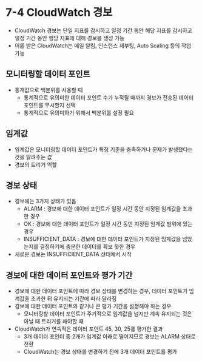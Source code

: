 # 7-4 CloudWatch 경보

- CloudWatch  경보는 단일 지표를 감시하고 일정 기간 동안 해당 지표를 감시하고 일정 기간 동안 행당 지표에 대해 경보를 생성 가능
- 이를 받은 CloudWatch는 메일 알림, 인스턴스 재부팅, Auto Scaling 등의 작업 가능



## 모니터링할 데이터 포인트

- 통계값으로 백분위를 사용할 때
  - 통계적으로 유의미한 데이터 포인트 수가 누적될 때까지 경보가 전송된 데이터 포인트를 무시할지 선택
  - 통계적으로 유의미하기 위해서 백분위를 설정 필요

### 

## 임계값

- 임계값은 모니터링할 데이터 포인트가 특정 기준을 충족하거나 문제가 발생했다는 것을 알려주는 값
- 경보의 트리거 역할



## 경보 상태

- 경보에는 3가지 상태가 있음
  - ALARM : 경보에 대한 데이터 포인트가 일정 시간 동안 지정된 임계값을 초과한 경우
  - OK : 경보에 대한 데이터 포인트가 일정 시간 동안 지정된 임계값 범위에 있는 경우
  - INSUFFICIENT_DATA : 경보에 대한 데이터 포인트가 지정된 임계값을 넘었는지를 결정하기에 충분한 데이터를 확보 못한 경우
- 새로운 경보는 INSUFFICIENT_DATA 상태에서 시작



## 경보에 대한 데이터 포인트와 평가 기간

- 경보에 대한 데이터 포인트에 따라 경보 상태를 변경하는 경우, 데이터 포인트가 임계값을 초과한 뒤 유지되는 기간에 따라 달라짐
- 경보에 대한 데이터 포인트와 같거나 큰 평가 기간을 설정해야 하는 경우
  - 모니터링할 데이터 포인트가 주기적으로 임계값을 넘지만 계속 유지되는 것은 아닐 때 트리거를 해야할 때
- CloudWatch가 연속적은 데이터 포인트 45, 30, 25를 평가한 결과
  - 3개 데이터 포인터 중 2개가 임계값 아래로 떨어지므로 경보는 ALARM 상태로 전환
  - CloudWatch는 경보 상태를 변경하기 전에 3개 데이터 포인트를 평가





